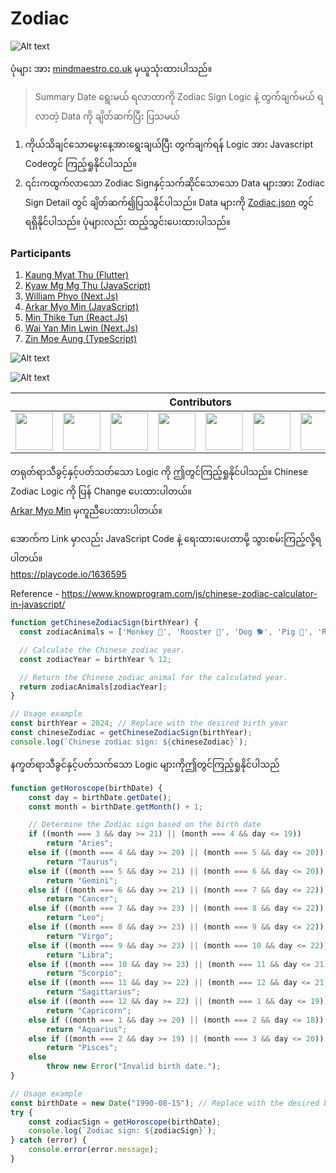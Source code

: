 # Zodiac


![Alt text](https://github.com/sannlynnhtun-coding/Zodiac/blob/main/wallpaper.jpg)

ပုံများ အား [mindmaestro.co.uk](https://www.mindmaestro.co.uk/zodiac-art) မှယူသုံးထားပါသည်။

> Summary
Date ရွေးမယ် ရလာတာကို Zodiac Sign Logic နဲ့ တွက်ချက်မယ် ရလာတဲ့ Data ကို ချိတ်ဆက်ပြီး ပြသမယ်

1. ကိုယ်သိချင်သောမွေးနေ့အားရွေးချယ်ပြီး တွက်ချက်ရန် Logic အား Javascript Codeတွင် ကြည့်ရှုနိုင်ပါသည်။
2. ၎င်းကထွက်လာသော Zodiac Signနှင့်သက်ဆိုင်သောသော Data များအား Zodiac Sign Detail တွင် ချိတ်ဆက်၍ပြသနိုင်ပါသည်။ Data များကို [Zodiac.json](https://github.com/sannlynnhtun-coding/Zodiac/blob/main/Zodiac.json) တွင်ရရှိနိုင်ပါသည်။ ပုံများလည်း ထည့်သွင်းပေးထားပါသည်။

### Participants
1. [Kaung Myat Thu (Flutter)](https://github.com/Kaung-Myat/Horoscope)
2. [Kyaw Mg Mg Thu (JavaScript)](https://github.com/KyawMgMgThu/Zodaic_Sign)
3. [William Phyo (Next.Js)](https://github.com/phyoko72/zodiac)
4. [Arkar Myo Min (JavaScript)](https://akmm-dev.github.io/Zodiac/)
5. [Min Thike Tun (React.Js)](https://github.com/Minthiketun/zodiac)
6. [Wai Yan Min Lwin (Next.Js)](https://github.com/wyMinLwin/zodiac-next)
7. [Zin Moe Aung (TypeScript)](https://github.com/Zinmoeag/zodiac)

![Alt text](https://github.com/sannlynnhtun-coding/Zodiac/blob/main/ZodiacFlow1.png)

![Alt text](https://github.com/sannlynnhtun-coding/Zodiac/blob/main/ZodiacFlow2.png)

<table>
 <thead>
  <tr>
   <th colspan="11">Contributors</th>
  </tr>
 </thead>
    <tbody>
        <tr>
            <td><a href="https://github.com/sannlynnhtun-coding"><img src="https://github.com/sannlynnhtun-coding.png" width="60px;"/></a></td>
            <td><a href="https://github.com/OatSoeKhant-Coding"><img src="https://github.com/OatSoeKhant-Coding.png" width="60px;"/></a></td>
            <td><a href="https://github.com/Rasunon-Soare"><img src="https://github.com/Rasunon-Soare.png" width="60px;"/></a></td>
            <td><a href="https://github.com/dabria2004"><img src="https://github.com/dabria2004.png" width="60px;"/></a></td>
            <td><a href="https://github.com/mgchit-coding"><img src="https://github.com/mgchit-coding.png" width="60px;"/></a></td>
            <td><a href="https://github.com/myatphonekhant-developer"><img src="https://github.com/myatphonekhant-developer.png" width="60px;"/></a></td>
            <td><a href="https://github.com/myatphonethant-dev"><img src="https://github.com/myatphonethant-dev.png" width="60px;"/></a></td>
            <td><a href="https://github.com/akmm-dev"><img src="https://github.com/akmm-dev.png" width="60px;"/></a></td>
        </tr>
    </tbody>
</table>

တရုတ်ရာသီခွင့်နှင့်ပတ်သတ်သော Logic ကို ဤတွင်ကြည့်ရှုနိုင်ပါသည်။
Chinese Zodiac Logic ကို ပြန် Change ပေးထားပါတယ်။ <br />
[Arkar Myo Min](https://github.com/akmm-dev) မှကူညီပေးထားပါတယ်။ <br />

အောက်က Link မှာလည်း JavaScript Code နဲ့ ရေးထားပေးတာမို့ သွားစမ်းကြည့်လို့ရပါတယ်။  <br />
https://playcode.io/1636595

Reference - https://www.knowprogram.com/js/chinese-zodiac-calculator-in-javascript/

```javascript
function getChineseZodiacSign(birthYear) {
  const zodiacAnimals = ['Monkey 🐒', 'Rooster 🐓', 'Dog 🐕', 'Pig 🐖', 'Rat 🐀', 'Ox 🐂', 'Tiger 🐅', 'Rabbit 🐇', 'Dragon 🐉', 'Snake 🐍', 'Horse 🐎', 'Sheep 🐑'];

  // Calculate the Chinese zodiac year.
  const zodiacYear = birthYear % 12;

  // Return the Chinese zodiac animal for the calculated year.
  return zodiacAnimals[zodiacYear];
}

// Usage example
const birthYear = 2024; // Replace with the desired birth year
const chineseZodiac = getChineseZodiacSign(birthYear);
console.log(`Chinese zodiac sign: ${chineseZodiac}`);
```
နက္ခတ်ရာသီခွင်နှင့်ပတ်သက်သော Logic များကိုဤတွင်ကြည့်ရှုနိုင်ပါသည်
```javascript
function getHoroscope(birthDate) {
    const day = birthDate.getDate();
    const month = birthDate.getMonth() + 1;

    // Determine the Zodiac sign based on the birth date
    if ((month === 3 && day >= 21) || (month === 4 && day <= 19))
        return "Aries";
    else if ((month === 4 && day >= 20) || (month === 5 && day <= 20))
        return "Taurus";
    else if ((month === 5 && day >= 21) || (month === 6 && day <= 20))
        return "Gemini";
    else if ((month === 6 && day >= 21) || (month === 7 && day <= 22))
        return "Cancer";
    else if ((month === 7 && day >= 23) || (month === 8 && day <= 22))
        return "Leo";
    else if ((month === 8 && day >= 23) || (month === 9 && day <= 22))
        return "Virgo";
    else if ((month === 9 && day >= 23) || (month === 10 && day <= 22))
        return "Libra";
    else if ((month === 10 && day >= 23) || (month === 11 && day <= 21))
        return "Scorpio";
    else if ((month === 11 && day >= 22) || (month === 12 && day <= 21))
        return "Sagittarius";
    else if ((month === 12 && day >= 22) || (month === 1 && day <= 19))
        return "Capricorn";
    else if ((month === 1 && day >= 20) || (month === 2 && day <= 18))
        return "Aquarius";
    else if ((month === 2 && day >= 19) || (month === 3 && day <= 20))
        return "Pisces";
    else
        throw new Error("Invalid birth date.");
}

// Usage example
const birthDate = new Date("1990-08-15"); // Replace with the desired birth date
try {
    const zodiacSign = getHoroscope(birthDate);
    console.log(`Zodiac sign: ${zodiacSign}`);
} catch (error) {
    console.error(error.message);
}
```

